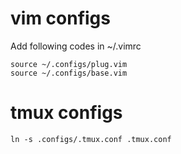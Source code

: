 
vim configs
===========

Add following codes in ~/.vimrc

```shell
source ~/.configs/plug.vim
source ~/.configs/base.vim
```

tmux configs
============

```shell
ln -s .configs/.tmux.conf .tmux.conf
```
